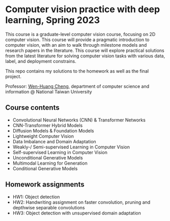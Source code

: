 # Computer vision practice with deep learning, Spring 2023

This course is a graduate-level computer vision course, focusing on 2D computer vision. This course will provide a pragmatic introduction to computer vision, with an aim to walk through milestone models and research papers in the literature. This course will explore practical solutions from the latest literature for solving computer vision tasks with various data, label, and deployment constrains.

This repo contains my solutions to the homework as well as the final project. 

Professor: [Wen-Huang Cheng](http://aimmlab.nctu.edu.tw/whcheng/index_ch.html), department of computer science and information @ National Taiwan University 

## Course contents
- Convolutional Neural Networks (CNN) & Transformer Networks
- CNN-Transformer Hybrid Models
- Diffusion Models & Foundation Models
- Lightweight Computer Vision
- Data Imbalance and Domain Adaptation
- Weakly-/ Semi-supervised Learning in Computer Vision
- Self-supervised Learning in Computer Vision
- Unconditional Generative Models
- Multimodal Learning for Generation
- Conditional Generative Models

## Homework assignments
- HW1: Object detection
- HW2: Handwriting assignment on faster convolution, pruning and depthwise separable convolutions
- HW3: Object detection with unsupervised domain adaptation